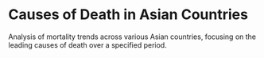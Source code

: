 # Causes of Death in Asian Countries

Analysis of mortality trends across various Asian countries, focusing on the leading causes of death over a specified period. 
